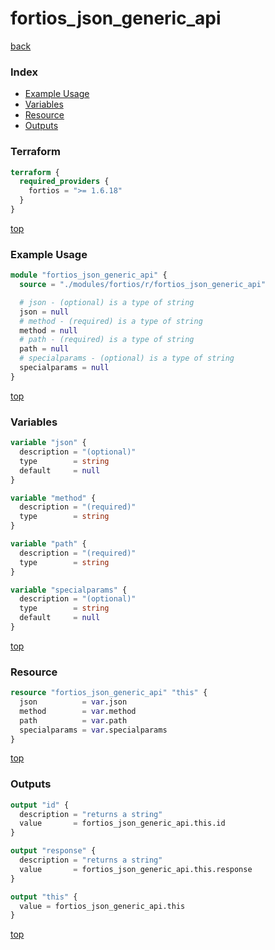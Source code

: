 # fortios_json_generic_api

[back](../fortios.md)

### Index

- [Example Usage](#example-usage)
- [Variables](#variables)
- [Resource](#resource)
- [Outputs](#outputs)

### Terraform

```terraform
terraform {
  required_providers {
    fortios = ">= 1.6.18"
  }
}
```

[top](#index)

### Example Usage

```terraform
module "fortios_json_generic_api" {
  source = "./modules/fortios/r/fortios_json_generic_api"

  # json - (optional) is a type of string
  json = null
  # method - (required) is a type of string
  method = null
  # path - (required) is a type of string
  path = null
  # specialparams - (optional) is a type of string
  specialparams = null
}
```

[top](#index)

### Variables

```terraform
variable "json" {
  description = "(optional)"
  type        = string
  default     = null
}

variable "method" {
  description = "(required)"
  type        = string
}

variable "path" {
  description = "(required)"
  type        = string
}

variable "specialparams" {
  description = "(optional)"
  type        = string
  default     = null
}
```

[top](#index)

### Resource

```terraform
resource "fortios_json_generic_api" "this" {
  json          = var.json
  method        = var.method
  path          = var.path
  specialparams = var.specialparams
}
```

[top](#index)

### Outputs

```terraform
output "id" {
  description = "returns a string"
  value       = fortios_json_generic_api.this.id
}

output "response" {
  description = "returns a string"
  value       = fortios_json_generic_api.this.response
}

output "this" {
  value = fortios_json_generic_api.this
}
```

[top](#index)